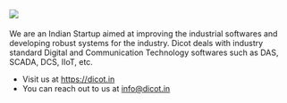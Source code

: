 # <img src="https://www.dicot.in/Images/logo_2_dicot.svg">
We are an Indian Startup aimed at improving the industrial softwares and developing robust systems for the industry. Dicot deals with industry standard Digital and Communication Technology softwares such as DAS, SCADA, DCS, IIoT, etc.
- Visit us at https://dicot.in
- You can reach out to us at info@dicot.in
